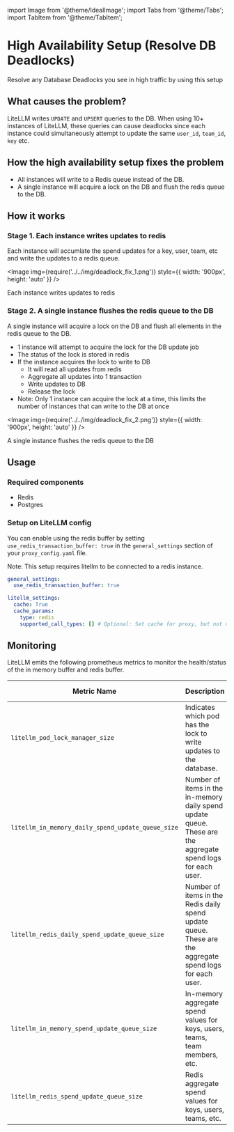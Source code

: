 import Image from '@theme/IdealImage';
import Tabs from '@theme/Tabs';
import TabItem from '@theme/TabItem';

# High Availability Setup (Resolve DB Deadlocks)

Resolve any Database Deadlocks you see in high traffic by using this setup

## What causes the problem?

LiteLLM writes `UPDATE` and `UPSERT` queries to the DB. When using 10+ instances of LiteLLM, these queries can cause deadlocks since each instance could simultaneously attempt to update the same `user_id`, `team_id`, `key` etc. 

## How the high availability setup fixes the problem
- All instances will write to a Redis queue instead of the DB. 
- A single instance will acquire a lock on the DB and flush the redis queue to the DB. 


## How it works 

### Stage 1. Each instance writes updates to redis

Each instance will accumlate the spend updates for a key, user, team, etc and write the updates to a redis queue. 

<Image img={require('../../img/deadlock_fix_1.png')}  style={{ width: '900px', height: 'auto' }} />
<p style={{textAlign: 'left', color: '#666'}}>
Each instance writes updates to redis
</p>


### Stage 2. A single instance flushes the redis queue to the DB

A single instance will acquire a lock on the DB and flush all elements in the redis queue to the DB. 

- 1 instance will attempt to acquire the lock for the DB update job 
- The status of the lock is stored in redis
- If the instance acquires the lock to write to DB
    - It will read all updates from redis
    - Aggregate all updates into 1 transaction
    - Write updates to DB
    - Release the lock
- Note: Only 1 instance can acquire the lock at a time, this limits the number of instances that can write to the DB at once


<Image img={require('../../img/deadlock_fix_2.png')}  style={{ width: '900px', height: 'auto' }} />
<p style={{textAlign: 'left', color: '#666'}}>
A single instance flushes the redis queue to the DB
</p>


## Usage

### Required components

- Redis
- Postgres

### Setup on LiteLLM config

You can enable using the redis buffer by setting `use_redis_transaction_buffer: true` in the `general_settings` section of your `proxy_config.yaml` file. 

Note: This setup requires litellm to be connected to a redis instance. 

```yaml showLineNumbers title="litellm proxy_config.yaml"
general_settings:
  use_redis_transaction_buffer: true

litellm_settings:
  cache: True
  cache_params:
    type: redis
    supported_call_types: [] # Optional: Set cache for proxy, but not on the actual llm api call
```

## Monitoring

LiteLLM emits the following prometheus metrics to monitor the health/status of the in memory buffer and redis buffer. 


| Metric Name                                         | Description                                                                 | Storage Type |
|-----------------------------------------------------|-----------------------------------------------------------------------------|--------------|
| `litellm_pod_lock_manager_size`                     | Indicates which pod has the lock to write updates to the database.         | Redis    |
| `litellm_in_memory_daily_spend_update_queue_size`   | Number of items in the in-memory daily spend update queue. These are the aggregate spend logs for each user.                 | In-Memory    |
| `litellm_redis_daily_spend_update_queue_size`       | Number of items in the Redis daily spend update queue.  These are the aggregate spend logs for each user.                    | Redis        |
| `litellm_in_memory_spend_update_queue_size`         | In-memory aggregate spend values for keys, users, teams, team members, etc.| In-Memory    |
| `litellm_redis_spend_update_queue_size`             | Redis aggregate spend values for keys, users, teams, etc.                  | Redis        |

